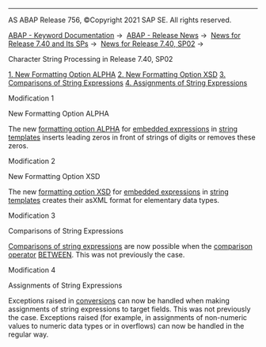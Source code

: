   

* * *

AS ABAP Release 756, ©Copyright 2021 SAP SE. All rights reserved.

[ABAP - Keyword Documentation](javascript:call_link\('abenabap.htm'\)) →  [ABAP - Release News](javascript:call_link\('abennews.htm'\)) →  [News for Release 7.40 and Its SPs](javascript:call_link\('abennews-740.htm'\)) →  [News for Release 7.40, SP02](javascript:call_link\('abennews-740_sp02.htm'\)) → 

Character String Processing in Release 7.40, SP02

[1\. New Formatting Option ALPHA](#!ABAP_MODIFICATION_1@1@)
[2\. New Formatting Option XSD](#!ABAP_MODIFICATION_2@2@)
[3\. Comparisons of String Expressions](#!ABAP_MODIFICATION_3@3@)
[4\. Assignments of String Expressions](#!ABAP_MODIFICATION_4@4@)

Modification 1   

New Formatting Option ALPHA

The new [formatting option ALPHA](javascript:call_link\('abapcompute_string_format_options.htm'\)) for [embedded expressions](javascript:call_link\('abenstring_templates_expressions.htm'\)) in [string templates](javascript:call_link\('abenstring_templates.htm'\)) inserts leading zeros in front of strings of digits or removes these zeros.

Modification 2   

New Formatting Option XSD

The new [formatting option XSD](javascript:call_link\('abapcompute_string_format_options.htm'\)) for [embedded expressions](javascript:call_link\('abenstring_templates_expressions.htm'\)) in [string templates](javascript:call_link\('abenstring_templates.htm'\)) creates their asXML format for elementary data types.

Modification 3   

Comparisons of String Expressions

[Comparisons of string expressions](javascript:call_link\('abenlogexp_rules_expr_char.htm'\)) are now possible when the [comparison operator](javascript:call_link\('abencomp_operator_glosry.htm'\) "Glossary Entry") [BETWEEN](javascript:call_link\('abenlogexp_between.htm'\)). This was not previously the case.

Modification 4   

Assignments of String Expressions

Exceptions raised in [conversions](javascript:call_link\('abenconversion_elementary.htm'\)) can now be handled when making assignments of string expressions to target fields. This was not previously the case. Exceptions raised (for example, in assignments of non-numeric values to numeric data types or in overflows) can now be handled in the regular way.